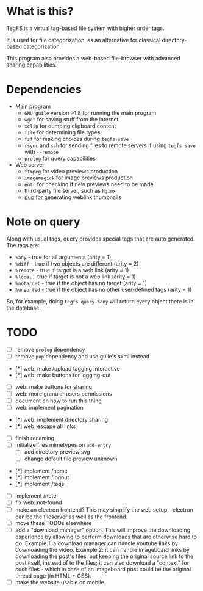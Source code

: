 
# What is this?

TegFS is a virtual tag-based file system with higher order tags.

It is used for file categorization,
 as an alternative for classical directory-based categorization.

This program also provides a web-based file-browser
 with advanced sharing capabilities.

# Dependencies

- Main program
  - `GNU guile` version >1.8 for running the main program
  - `wget` for saving stuff from the internet
  - `xclip` for dumping clipboard content
  - `file` for determining file types
  - `fzf` for making choices during `tegfs save`
  - `rsync` and `ssh` for sending files to remote servers if using `tegfs save` with `--remote`
  - `prolog` for query capabilities
- Web server
  - `ffmpeg` for video previews production
  - `imagemagick` for image previews production
  - `entr` for checking if new previews need to be made
  - third-party file server, such as `Nginx`
  - [pup](https://github.com/ericchiang/pup) for generating weblink thumbnails

# Note on query

Along with usual tags,
 query provides special tags that are auto generated.
The tags are:

- `%any` - true for all arguments (arity = 1)
- `%diff` - true if two objects are different (arity = 2)
- `%remote` - true if target is a web link (arity = 1)
- `%local` - true if target is not a web link (arity = 1)
- `%notarget` - true if the object has no target (arity = 1)
- `%unsorted` - true if the object has no other user-defined tags (arity = 1)

So, for example, doing `tegfs query %any` will return
 every object there is in the database.

# TODO

- [ ] remove `prolog` dependency
- [ ] remove `pup` dependency and use guile's sxml instead
- [*] web: make /upload tagging interactive
- [*] web: make buttons for logging-out
- [ ] web: make buttons for sharing
- [ ] web: more granular users permissions
- [ ] document on how to run this thing
- [ ] web: implement pagination
- [*] web: implement directory sharing
- [*] web: escape all links
- [ ] finish renaming
- [ ] initialize files mimetypes on `add-entry`
  - [ ] add directory preview svg
  - [ ] change default file preview unknown
- [*] implement /home
- [*] implement /logout
- [*] implement /tags
- [ ] implement /note
- [ ] fix web::not-found
- [ ] make an electron frontend?
      This may simplify the web setup - electron can be the fileserver as well as the frontend.
- [ ] move these TODOs elsewhere
- [ ] add a "download manager" option.
      This will improve the downloading experience by allowing to
	  perform downloads that are otherwise hard to do.
	  Example 1: a download manager can handle youtube links
	  by downloading the video.
	  Example 2: it can handle imageboard links by downloading
	  the post's files, but keeping the original source link
	  to the post itself, instead of to the files; it can also
	  download a "context" for such files - which in case of
	  an imageboard post could be the original thread page (in HTML + CSS).
- [ ] make the website usable on mobile
